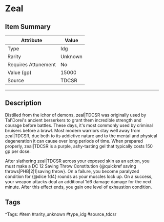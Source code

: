 # Zeal

## Item Summary

| Attribute            | Value                        |
|----------------------|------------------------------|
| Type                 | Idg |
| Rarity               | Unknown             |
| Requires Attunement  | No                |
| Value (gp)           | 15000    |
| Source               | TDCSR |

---

## Description

Distilled from the ichor of demons, zeal|TDCSR was originally used by Tal'Dorei's ancient berserkers to grant them incredible strength and courage before battles. These days, it's most commonly used by criminal bruisers before a brawl. Most modern warriors stay well away from zeal|TDCSR, due both to its addictive nature and to the mental and physical degeneration it can cause over long periods of time. When prepared properly, zeal|TDCSR is a purple, ashy-tasting gel that typically costs 150 gp per dose.

After slathering zeal|TDCSR across your exposed skin as an action, you must make a DC 12 Saving Throw Constitution {@quickref saving throws|PHB|2|1|saving throw}. On a failure, you become paralyzed condition for {@dice 1d4} rounds as your muscles lock up. On a success, your weapon attacks deal an additional 1d6 damage damage for the next minute. After this effect ends, you gain one level of exhaustion condition.

## Tags

^Tags: #item #rarity_unknown #type_idg #source_tdcsr